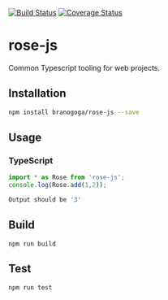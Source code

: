 [![Build Status](https://travis-ci.org/branogoga/rose-js.svg?branch=master)](https://travis-ci.org/branogoga/rose-js)
[![Coverage Status](https://coveralls.io/repos/github/branogoga/rose-js/badge.svg?branch=master)](https://coveralls.io/github/branogoga/rose-js?branch=master)

# rose-js
Common Typescript tooling for web projects.

## Installation 
```sh
npm install branogoga/rose-js --save
```
## Usage
### TypeScript
```typescript
import * as Rose from 'rose-js';
console.log(Rose.add(1,2));
```
```sh
Output should be '3'
```

## Build

`npm run build`

## Test 
```sh
npm run test
```
